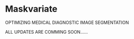 # Maskvariate
 OPTIMIZING MEDICAL DIAGNOSTIC IMAGE SEGMENTATION


ALL UPDATES ARE COMMING SOON......
